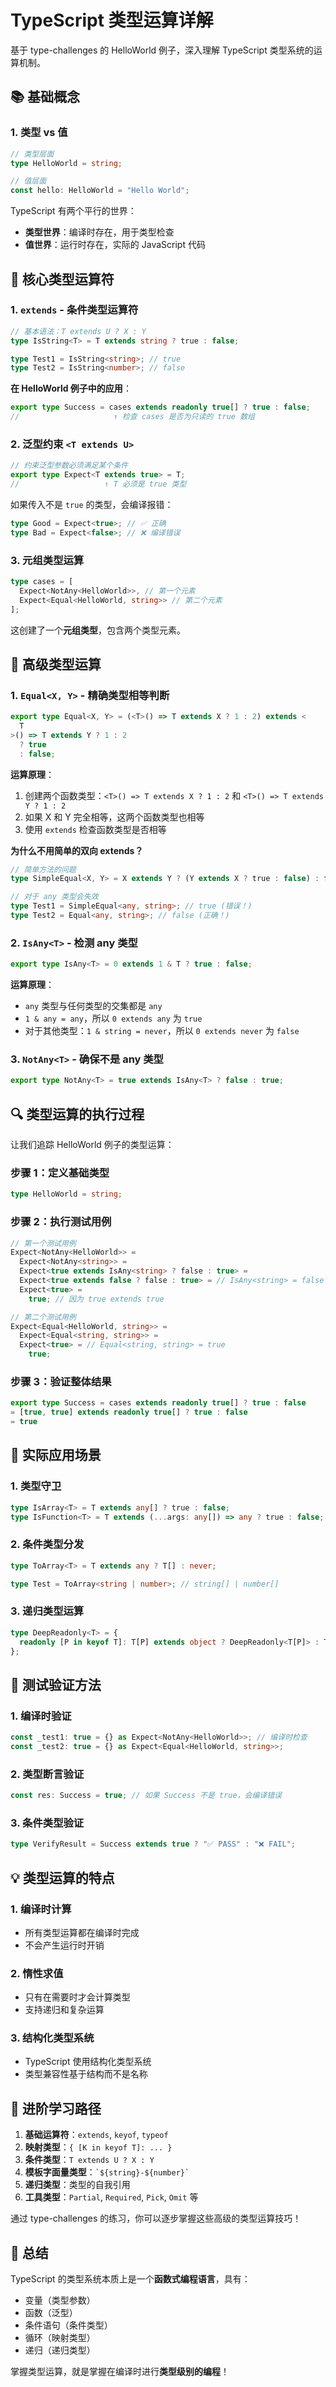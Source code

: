 # TypeScript 类型运算详解

基于 type-challenges 的 HelloWorld 例子，深入理解 TypeScript 类型系统的运算机制。

## 📚 基础概念

### 1. 类型 vs 值

```typescript
// 类型层面
type HelloWorld = string;

// 值层面
const hello: HelloWorld = "Hello World";
```

TypeScript 有两个平行的世界：

- **类型世界**：编译时存在，用于类型检查
- **值世界**：运行时存在，实际的 JavaScript 代码

## 🔧 核心类型运算符

### 1. `extends` - 条件类型运算符

```typescript
// 基本语法：T extends U ? X : Y
type IsString<T> = T extends string ? true : false;

type Test1 = IsString<string>; // true
type Test2 = IsString<number>; // false
```

**在 HelloWorld 例子中的应用**：

```typescript
export type Success = cases extends readonly true[] ? true : false;
//                     ↑ 检查 cases 是否为只读的 true 数组
```

### 2. 泛型约束 `<T extends U>`

```typescript
// 约束泛型参数必须满足某个条件
export type Expect<T extends true> = T;
//                   ↑ T 必须是 true 类型
```

如果传入不是 `true` 的类型，会编译报错：

```typescript
type Good = Expect<true>; // ✅ 正确
type Bad = Expect<false>; // ❌ 编译错误
```

### 3. 元组类型运算

```typescript
type cases = [
  Expect<NotAny<HelloWorld>>, // 第一个元素
  Expect<Equal<HelloWorld, string>> // 第二个元素
];
```

这创建了一个**元组类型**，包含两个类型元素。

## 🧮 高级类型运算

### 1. `Equal<X, Y>` - 精确类型相等判断

```typescript
export type Equal<X, Y> = (<T>() => T extends X ? 1 : 2) extends <
  T
>() => T extends Y ? 1 : 2
  ? true
  : false;
```

**运算原理**：

1. 创建两个函数类型：`<T>() => T extends X ? 1 : 2` 和 `<T>() => T extends Y ? 1 : 2`
2. 如果 X 和 Y 完全相等，这两个函数类型也相等
3. 使用 `extends` 检查函数类型是否相等

**为什么不用简单的双向 extends？**

```typescript
// 简单方法的问题
type SimpleEqual<X, Y> = X extends Y ? (Y extends X ? true : false) : false;

// 对于 any 类型会失效
type Test1 = SimpleEqual<any, string>; // true (错误！)
type Test2 = Equal<any, string>; // false (正确！)
```

### 2. `IsAny<T>` - 检测 any 类型

```typescript
export type IsAny<T> = 0 extends 1 & T ? true : false;
```

**运算原理**：

- `any` 类型与任何类型的交集都是 `any`
- `1 & any = any`，所以 `0 extends any` 为 `true`
- 对于其他类型：`1 & string = never`，所以 `0 extends never` 为 `false`

### 3. `NotAny<T>` - 确保不是 any 类型

```typescript
export type NotAny<T> = true extends IsAny<T> ? false : true;
```

## 🔍 类型运算的执行过程

让我们追踪 HelloWorld 例子的类型运算：

### 步骤 1：定义基础类型

```typescript
type HelloWorld = string;
```

### 步骤 2：执行测试用例

```typescript
// 第一个测试用例
Expect<NotAny<HelloWorld>> =
  Expect<NotAny<string>> =
  Expect<true extends IsAny<string> ? false : true> =
  Expect<true extends false ? false : true> = // IsAny<string> = false
  Expect<true> =
    true; // 因为 true extends true
```

```typescript
// 第二个测试用例
Expect<Equal<HelloWorld, string>> =
  Expect<Equal<string, string>> =
  Expect<true> = // Equal<string, string> = true
    true;
```

### 步骤 3：验证整体结果

```typescript
export type Success = cases extends readonly true[] ? true : false
= [true, true] extends readonly true[] ? true : false
= true
```

## 🎯 实际应用场景

### 1. 类型守卫

```typescript
type IsArray<T> = T extends any[] ? true : false;
type IsFunction<T> = T extends (...args: any[]) => any ? true : false;
```

### 2. 条件类型分发

```typescript
type ToArray<T> = T extends any ? T[] : never;

type Test = ToArray<string | number>; // string[] | number[]
```

### 3. 递归类型运算

```typescript
type DeepReadonly<T> = {
  readonly [P in keyof T]: T[P] extends object ? DeepReadonly<T[P]> : T[P];
};
```

## 🧪 测试验证方法

### 1. 编译时验证

```typescript
const _test1: true = {} as Expect<NotAny<HelloWorld>>; // 编译时检查
const _test2: true = {} as Expect<Equal<HelloWorld, string>>;
```

### 2. 类型断言验证

```typescript
const res: Success = true; // 如果 Success 不是 true，会编译错误
```

### 3. 条件类型验证

```typescript
type VerifyResult = Success extends true ? "✅ PASS" : "❌ FAIL";
```

## 💡 类型运算的特点

### 1. **编译时计算**

- 所有类型运算都在编译时完成
- 不会产生运行时开销

### 2. **惰性求值**

- 只有在需要时才会计算类型
- 支持递归和复杂运算

### 3. **结构化类型系统**

- TypeScript 使用结构化类型系统
- 类型兼容性基于结构而不是名称

## 🔗 进阶学习路径

1. **基础运算符**：`extends`, `keyof`, `typeof`
2. **映射类型**：`{ [K in keyof T]: ... }`
3. **条件类型**：`T extends U ? X : Y`
4. **模板字面量类型**：`` `${string}-${number}` ``
5. **递归类型**：类型的自我引用
6. **工具类型**：`Partial`, `Required`, `Pick`, `Omit` 等

通过 type-challenges 的练习，你可以逐步掌握这些高级的类型运算技巧！

## 🎉 总结

TypeScript 的类型系统本质上是一个**函数式编程语言**，具有：

- 变量（类型参数）
- 函数（泛型）
- 条件语句（条件类型）
- 循环（映射类型）
- 递归（递归类型）

掌握类型运算，就是掌握在编译时进行**类型级别的编程**！

